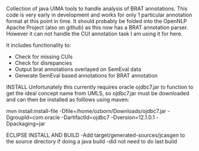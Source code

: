 Collection of java UIMA tools to handle analysis of BRAT annotations. This code is very early in development and works for only 1 particular annotation format at this point in time. It should probably be folded into the OpenNLP Apache Project (also on github) as this now has a BRAT annotation parser. However it can not handle the CUI annotation task I am using it for here.
 
It includes functionality to:
* Check for missing CUIs
* Check for disrepancies
* Output brat annotations overlayed on SemEval data
* Generate SemEval based annotations for BRAT annotation


INSTALL
Unfortunately this currently requires oracle ojdbc7.jar to function to get the ideal concept name from UMLS, so ojdbc7.jar must be downloaded and can then be installed as folllows using maven:

mvn install:install-file -Dfile=/home/ozborn/Downloads/ojdbc7.jar -DgroupId=com.oracle -DartifactId=ojdbc7 -Dversion=12.1.0.1 -Dpackaging=jar


ECLIPSE INSTALL AND BUILD
-Add target/generated-sources/jcasgen to the source directory if doing a java build
-did not need to do last build
